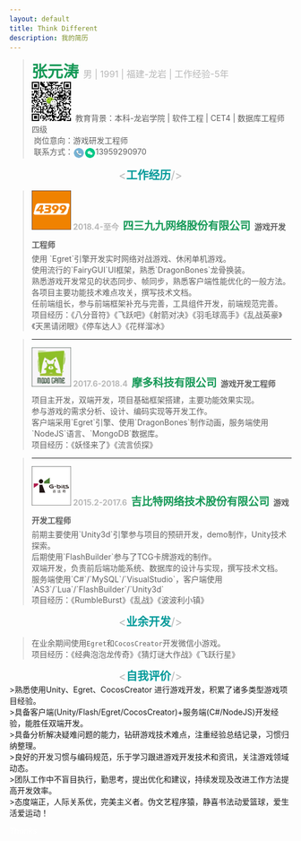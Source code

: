 ```yaml
---
layout: default
title: Think Different
description: 我的简历
---
```


><span style="font-size:28px;color:#159957;"><strong>张元涛</strong>&nbsp;<span style="color:#b8b8b8;font-size:16px;">男 | 1991 | 福建-龙岩 | 工作经验-5年</span></span><br>
><img  class="logo" src="assets/code.jpg"  width="70" height="70" type="image/jpeg">
>&nbsp;教育背景：本科-龙岩学院 | 软件工程 | CET4 | 数据库工程师四级<br>
>&nbsp;岗位意向：游戏研发工程师<br>
>&nbsp;联系方式：<img src="assets/电话2.png"  width="20" height="20" type="image/jpeg" style="vertical-align: middle;"><img src="assets/微信1.png"  width="20" height="20" type="image/jpeg"  style="vertical-align: middle;">13959290970 

<center><span style="font-size:20px;color:#b8b8b8"><<span style="color:#009999"><strong>工作经历</strong></span>/></span></center>


><img class="logo" src="assets/4399.png"  width="70" height="70" type="image/jpeg">
><strong style="line-height: 2;"><span style="color:#b8b8b8">2018.4-至今</span>&ensp;<span style="font-size: 19px;color:#159957">四三九九网络股份有限公司</span>&ensp;游戏开发工程师</strong><br>
>使用 `Egret`引擎开发实时网络对战游戏、休闲单机游戏。<br>
>使用流行的`FairyGUI`UI框架，熟悉`DragonBones`龙骨换装。<br>
>熟悉游戏开发常见的状态同步、帧同步，熟悉客户端性能优化的一般方法。<br>
>各项目主要功能技术难点攻关，撰写技术文档。<br>
>任前端组长，参与前端框架补充与完善，工具组件开发，前端规范完善。<br>
>项目经历：《八分音符》《飞跃吧》《射箭对决》《羽毛球高手》《乱战英豪》《天黑请闭眼》《停车达人》《花样溜冰》

>---
><img class="logo" src="assets/modo.png"  width="70" height="70" type="image/jpeg">
><strong style="line-height: 2;"><span style="color:#b8b8b8">2017.6-2018.4</span>&ensp;<span style="font-size: 19px;color:#159957">摩多科技有限公司</span>&ensp;游戏开发工程师</strong><br>
>项目主开发，双端开发，项目基础框架搭建，主要功能效果实现。<br>
>参与游戏的需求分析、设计、编码实现等开发工作。<br>
>客户端采用`Egret`引擎、使用`DragonBones`制作动画，服务端使用`NodeJS`语言、`MongoDB`数据库。<br>
>项目经历：《妖怪来了》《流言侦探》

>---
><img class="logo" src="assets/gbits.png"  width="70" height="70" type="image/jpeg">
><strong style="line-height: 2;"><span style="color:#b8b8b8">2015.2-2017.6</span>&ensp;<span style="font-size: 19px;color:#159957">吉比特网络技术股份有限公司</span>&ensp;游戏开发工程师</strong><br>
>前期主要使用`Unity3d`引擎参与项目的预研开发，demo制作，Unity技术探索。<br>
>后期使用`FlashBuilder`参与了TCG卡牌游戏的制作。<br>
>双端开发，负责前后端功能系统、数据库的设计与实现，撰写技术文档。<br>
>服务端使用`C#`/`MySQL`/`VisualStudio`，客户端使用`AS3`/`Lua`/`FlashBuilder`/`Unity3d`<br>
>项目经历：《RumbleBurst》《乱战》《波波利小镇》

<center><span style="font-size:20px;color:#b8b8b8"><<span style="color:#009999"><strong>业余开发</strong></span>/></span></center>

>在业余期间使用`Egret`和`CocosCreator`开发微信小游戏。<br>
>项目经历：《经典泡泡龙传奇》《猜灯谜大作战》《飞跃行星》

<center><span style="font-size:20px;color:#b8b8b8"><<span style="color:#009999"><strong>自我评价</strong></span>/></span></center>
>熟悉使用Unity、Egret、CocosCreator 进行游戏开发，积累了诸多类型游戏项目经验。<br>
>具备客户端(Unity/Flash/Egret/CocosCreator)+服务端(C#/NodeJS)开发经验，能胜任双端开发。<br>
>具备分析解决疑难问题的能力，钻研游戏技术难点，注重经验总结记录，习惯归纳整理。<br>
>良好的开发习惯与编码规范，乐于学习跟进游戏开发技术和资讯，关注游戏领域动态。<br>
>团队工作中不盲目执行，勤思考，提出优化和建议，持续发现及改进工作方法提高开发效率。<br>
>态度端正，人际关系优，完美主义者。伪文艺程序猿，静喜书法动爱篮球，爱生活爱运动！<br>

<p id="botInfo">
<i>
<span style="color:#ffffff">Thanks</span>
</i>
</p>